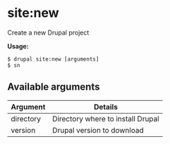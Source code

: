 # site:new
Create a new Drupal project

**Usage:**
```
$ drupal site:new [arguments] 
$ sn  
```

## Available arguments
Argument | Details
---------|-------------
directory | Directory where to install Drupal
version | Drupal version to download
